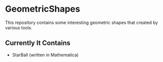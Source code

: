 # GeometricShapes

This repository contains some interesting 
geometric shapes that created by various 
tools.

## Currently It Contains

- StarBall (written in Mathematica)
